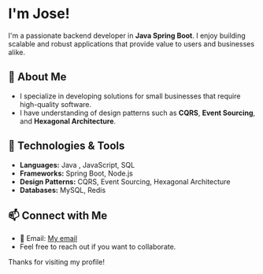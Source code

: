 # I'm Jose!

I'm a passionate backend developer in **Java Spring Boot**. I enjoy building scalable and robust applications that provide value to users and businesses alike.

## 🌟 About Me

- I specialize in developing solutions for small businesses that require high-quality software.
- I have understanding of design patterns such as **CQRS**, **Event Sourcing**, and **Hexagonal Architecture**.


## 🚀 Technologies & Tools

- **Languages:** Java , JavaScript, SQL
- **Frameworks:** Spring Boot, Node.js
- **Design Patterns:** CQRS, Event Sourcing, Hexagonal Architecture
- **Databases:** MySQL, Redis

## 📫 Connect with Me

- 📧 Email: [My email](mailto:jose.manuellinan@hotmail.com)
- Feel free to reach out if you want to collaborate.

Thanks for visiting my profile!
